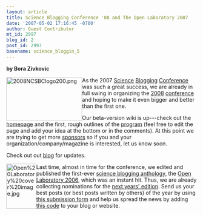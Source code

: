 ```yaml
---
layout: article
title: Science Blogging Conference '08 and The Open Laboratory 2007
date: '2007-05-02 17:16:45 -0700'
author: Guest Contributor
mt_id: 2997
blog_id: 2
post_id: 2997
basename: science_bloggin_5
---
```

**by Bora Zivkovic**

<img src="http://scienceblogs.com/clock/upload/2007/05/2008NCSBClogo200.png" alt="2008NCSBClogo200.png" width="200" height="116" style="float:left;" />

As the 2007 [Science](http://mistersugar.stikipad.com/blogtogether/show/2007+Science+Blogging+Conference) [Blogging](http://wiki.blogtogether.org/blogtogether/show/Conference+Links+and+Liveblogging) [Conference](http://scienceblogs.com/clock/2007/01/conference_blogging.php) was such a great success, we are already in full swing in organizing the [2008](http://scienceblogs.com/clock/2007/03/announcement_get_ready_for_the.php) [conference](http://scienceblogs.com/clock/2007/03/announcing_the_2008_science_bl.php) and hoping to make it even bigger and better than the first one.

Our beta-version wiki is up---check out the [homepage](http://mistersugar.stikipad.com/blogtogether/show/North+Carolina+Science+Blogging+Conference) and the first, rough outlines of the [program](http://mistersugar.stikipad.com/blogtogether/show/Conference+Program+08) (feel free to edit the page and add your idea at the bottom or in the comments).  At this point we are trying to get more [sponsors](http://mistersugar.stikipad.com/blogtogether/show/Sponsorships) so if you and your organization/company/magazine is interested, let us know soon.

Check out out [blog](http://blogtogether.org/) for updates.

<img src="http://scienceblogs.com/clock/upload/2007/05/Open%20Laboratory%20cover%20image.jpg" alt="Open%20Laboratory%20cover%20image.jpg" width="79" height="119" style="float:left;" />

Last time, almost in time for the conference, we edited and published the first-ever [science blogging anthology](http://scienceblogs.com/clock/2007/01/the_science_blogging_anthology.php), the [Open Laboratory 2006](http://www.lulu.com/content/631016), which was an instant hit.  Thus, we are already collecting nominations for the [next years' edition](http://scienceblogs.com/clock/2007/03/have_you_nominated_a_post_for.php).  Send us your best posts (or best posts written by others) of the year by using [this submission form](http://openlab.wufoo.com/forms/submission-form/) and help us spread the news by adding [this code](http://dererumnatura.us/archives/2007/03/openlab_2007.html) to your blog or website.
